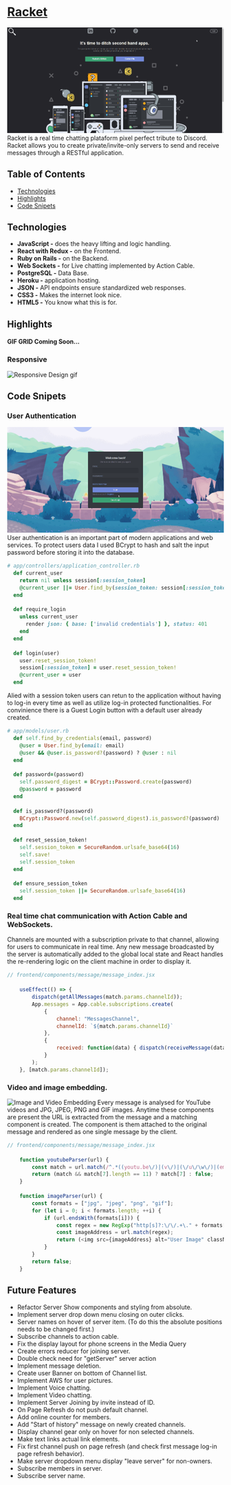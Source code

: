 # [Racket](https://racket-discord.herokuapp.com/)
![Racket Snapshot](app/assets/images/racket.gif?raw=true "Racket Snapshot Chat")
Racket is a real time chatting plataform pixel perfect tribute to Discord. Racket allows you to create private/invite-only servers to send and receive messages through a RESTful application.

## Table of Contents
* [Technologies](#technologies)
* [Highlights](#highlights)
* [Code Snipets](#Code%20Snipets)


## Technologies
  * **JavaScript -** does the heavy lifting and logic handling.
  * **React with Redux -** on the Frontend.
  * **Ruby on Rails -** on the Backend.
  * **Web Sockets -** for Live chatting implemented by Action Cable.
  * **PostgreSQL -** Data Base.
  * **Heroku -** application hosting.
  * **JSON -** API endpoints ensure standardized web responses.
  * **CSS3 -** Makes the internet look nice.
  * **HTML5 -** You know what this is for.

## Highlights
#### GIF GRID Coming Soon...

### Responsive
  ![Responsive Design gif](app/assets/images/responsiveDesign.gif?raw=true "Responsive Design Gif")

## Code Snipets
### User Authentication
![User Authentication gif](app/assets/images/userAuth.gif?raw=true "User Authentication gif Chat")
User authentication is an important part of modern applications and web services. To protect users data I used BCrypt to hash and salt the input password before storing it into the database.
```Ruby
# app/controllers/application_controller.rb
  def current_user
    return nil unless session[:session_token]
    @current_user ||= User.find_by(session_token: session[:session_token])
  end

  def require_login
    unless current_user
      render json: { base: ['invalid credentials'] }, status: 401
    end
  end

  def login(user)
    user.reset_session_token!
    session[:session_token] = user.reset_session_token!
    @current_user = user
  end
```
Alied with a session token users can retun to the application without having to log-in every time as well as utilize log-in protected functionalities. For convinience there is a Guest Login button with a default user already created.
```Ruby
# app/models/user.rb
  def self.find_by_credentials(email, password)
    @user = User.find_by(email: email)
    @user && @user.is_password?(password) ? @user : nil
  end

  def password=(password)
    self.password_digest = BCrypt::Password.create(password)
    @password = password
  end

  def is_password?(password)
    BCrypt::Password.new(self.password_digest).is_password?(password)
  end

  def reset_session_token!
    self.session_token = SecureRandom.urlsafe_base64(16)
    self.save!
    self.session_token
  end

  def ensure_session_token
    self.session_token ||= SecureRandom.urlsafe_base64(16)
  end
```

### Real time chat communication with Action Cable and WebSockets.
Channels are mounted with a subscription private to that channel, allowing for users to communicate in real time. Any new message broadcasted by the server is automatically added to the global local state and React handles the re-rendering logic on the client machine in order to display it.
```JavaScript
// frontend/components/message/message_index.jsx

    useEffect(() => {
        dispatch(getAllMessages(match.params.channelId));
        App.messages = App.cable.subscriptions.create(
            {
                channel: "MessagesChannel",
                channelId: `${match.params.channelId}`
            }, 
            {
                received: function(data) { dispatch(receiveMessage(data.message)); }
            }
        );
    }, [match.params.channelId]);
```
### Video and image embedding.
![Image and Video Embedding](app/assets/images/embed.gif?raw=true "Image and Video embedding Chat")
Every message is analysed for YouTube videos and JPG, JPEG, PNG and GIF images. Anytime these components are present the URL is extracted from the message and a matching component is created. The component is them attached to the original message and rendered as one single message by the client.
```JavaScript
// frontend/components/message/message_index.jsx

    function youtubeParser(url) {
        const match = url.match(/^.*((youtu.be\/)|(v\/)|(\/u\/\w\/)|(embed\/)|(watch\?))\??v?=?([^#\&\?]*).*/);
        return (match && match[7].length == 11) ? match[7] : false;
    }

    function imageParser(url) {
        const formats = ["jpg", "jpeg", "png", "gif"];
        for (let i = 0; i < formats.length; ++i) {
            if (url.endsWith(formats[i])) {
                const regex = new RegExp("http[s]?:\/\/.+\." + formats[i], "g");
                const imageAddress = url.match(regex);
                return (<img src={imageAddress} alt="User Image" className="embedPreview"/>);
            }
        }
        return false;
    }
```

## Future Features
  * Refactor Server Show components and styling from absolute.
  * Implement server drop down menu closing on outer clicks.
  * Server names on hover of server item. (To do this the absolute positions needs to be changed first.)
  * Subscribe channels to action cable.
  * Fix the display layout for phone screens in the Media Query
  * Create errors reducer for joining server.
  * Double check need for "getServer" server action
  * Implement message deletion.
  * Create user Banner on bottom of Channel list.
  * Implement AWS for user pictures.
  * Implement Voice chatting.
  * Implement Video chatting.
  * Implement Server Joining by invite instead of ID.
  * On Page Refresh do not push default channel.
  * Add online counter for members.
  * Add "Start of history" message on newly created channels.
  * Display channel gear only on hover for non selected channels.
  * Make text links actual link elements.
  * Fix first channel push on page refresh (and check first message log-in page refresh behavior).
  * Make server dropdown menu display "leave server" for non-owners.
  * Subscribe members in server.
  * Subscribe server name.